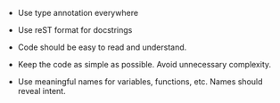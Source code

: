 - Use type annotation everywhere
- Use reST format for docstrings

- Code should be easy to read and understand.
- Keep the code as simple as possible. Avoid unnecessary complexity.
- Use meaningful names for variables, functions, etc. Names should reveal intent.

